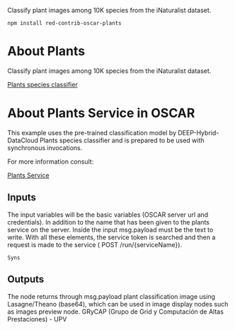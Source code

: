 Classify plant images among 10K species from the iNaturalist dataset.

```npm install red-contrib-oscar-plants```

# About Plants

Classify plant images among 10K species from the iNaturalist dataset.

[Plants species classifier](https://marketplace.deep-hybrid-datacloud.eu/modules/deep-oc-plants-classification-tf.html)

# About Plants Service in OSCAR

This example uses the pre-trained classification model by DEEP-Hybrid-DataCloud Plants species classifier and is prepared to be used with synchronous invocations.

For more information consult:

[Plants Service](https://github.com/grycap/oscar/tree/master/examples/plant-classification-sync)

## Inputs

The input variables will be the basic variables (OSCAR server url and credentials). In addition to the name that has been given to the plants service on the server. Inside the input msg.payload must be the text to write. With all these elements, the service token is searched and then a request is made to the service ( POST /run/{serviceName}).

```Syns```

## Outputs

The node returns through msg.payload plant classification image using Lasagne/Theano (base64), which can be used in image display nodes such as images preview node. GRyCAP (Grupo de Grid y Computación de Altas Prestaciones) - UPV